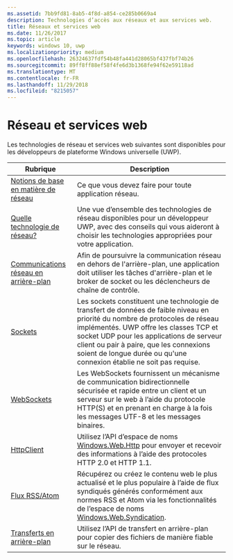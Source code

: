 ```yaml
---
ms.assetid: 7bb9fd81-8ab5-4f8d-a854-ce285b0669a4
description: Technologies d’accès aux réseaux et aux services web.
title: Réseaux et services web
ms.date: 11/26/2017
ms.topic: article
keywords: windows 10, uwp
ms.localizationpriority: medium
ms.openlocfilehash: 26324637fdf54b48fa441d28065bf437fbf74b26
ms.sourcegitcommit: 89ff8ff88ef58f4fe6d3b1368fe94f62e59118ad
ms.translationtype: MT
ms.contentlocale: fr-FR
ms.lasthandoff: 11/29/2018
ms.locfileid: "8215057"
---
```

# <a name="networking-and-web-services"></a>Réseau et services web

Les technologies de réseau et services web suivantes sont disponibles pour les développeurs de plateforme Windows universelle (UWP).

| Rubrique | Description |
| - | - |
| [Notions de base en matière de réseau](networking-basics.md) | Ce que vous devez faire pour toute application réseau. |
| [Quelle technologie de réseau?](which-networking-technology.md) | Une vue d’ensemble des technologies de réseau disponibles pour un développeur UWP, avec des conseils qui vous aideront à choisir les technologies appropriées pour votre application. |
| [Communications réseau en arrière-plan](network-communications-in-the-background.md) | Afin de poursuivre la communication réseau en dehors de l'arrière-plan, une application doit utiliser les tâches d'arrière-plan et le broker de socket ou les déclencheurs de chaîne de contrôle. |
| [Sockets](sockets.md) | Les sockets constituent une technologie de transfert de données de faible niveau en priorité du nombre de protocoles de réseau implémentés. UWP offre les classes TCP et socket UDP pour les applications de serveur client ou pair à paire, que les connexions soient de longue durée ou qu'une connexion établie ne soit pas requise. |
| [WebSockets](websockets.md) | Les WebSockets fournissent un mécanisme de communication bidirectionnelle sécurisée et rapide entre un client et un serveur sur le web à l’aide du protocole HTTP(S) et en prenant en charge à la fois les messages UTF-8 et les messages binaires. |
| [HttpClient](httpclient.md) | Utilisez l’API d’espace de noms [Windows.Web.Http](https://msdn.microsoft.com/library/windows/apps/dn279692) pour envoyer et recevoir des informations à l’aide des protocoles HTTP 2.0 et HTTP 1.1. |
| [Flux RSS/Atom](web-feeds.md) | Récupérez ou créez le contenu web le plus actualisé et le plus populaire à l’aide de flux syndiqués générés conformément aux normes RSS et Atom via les fonctionnalités de l’espace de noms [Windows.Web.Syndication](https://msdn.microsoft.com/library/windows/apps/br243632). |
| [Transferts en arrière-plan](background-transfers.md) | Utilisez l’API de transfert en arrière-plan pour copier des fichiers de manière fiable sur le réseau. |
